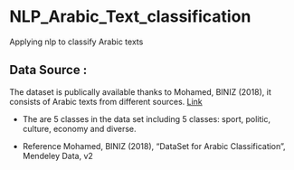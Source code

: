 # NLP_Arabic_Text_classification
Applying nlp to classify Arabic texts

Data Source :
------------
The dataset is publically available thanks to Mohamed, BINIZ (2018), it consists of Arabic texts from different sources.
[Link](http://dx.doi.org/10.17632/v524p5dhpj.2) 
- The are 5 classes in the data set including 5 classes: sport, politic, culture, economy and diverse.

- Reference Mohamed, BINIZ (2018), “DataSet for Arabic Classification”, Mendeley Data, v2
